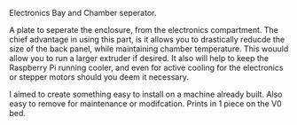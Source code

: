 Electronics Bay and Chamber seperator.

A plate to seperate the enclosure, from the electronics compartment. The chief advantage in using this part, is it allows you to drastically 
reducde the size of the back panel, while maintaining chamber temperature. This wouuld allow you to run a larger extruder if desired. It also 
will help to keep the Raspberry Pi running cooler, and even for active cooling for the electronics or stepper motors should you deem it
necessary.

I aimed to create something easy to install on a machine already built. Also easy to remove for maintenance or modifcation. 
Prints in 1 piece on the V0 bed.
